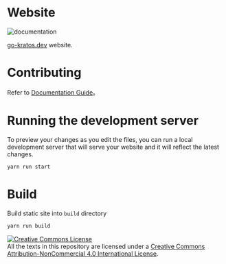 # Website
![documentation](https://github.com/go-kratos/go-kratos.dev/workflows/documentation/badge.svg)

[go-kratos.dev](https://go-kratos.dev) website.


# Contributing
Refer to [Documentation Guide](https://go-kratos.dev/en/docs/community/documentation/)。


# Running the development server
To preview your changes as you edit the files, you can run a local development server that will serve your website and it will reflect the latest changes.

```bash
yarn run start
```

# Build
Build static site into `build` directory

```bash
yarn run build
```

<a rel="license" href="http://creativecommons.org/licenses/by-nc/4.0/"><img alt="Creative Commons License" style="border-width:0" src="https://i.creativecommons.org/l/by-nc/4.0/88x31.png" /></a><br />All the texts in this repository are licensed under a <a rel="license" href="http://creativecommons.org/licenses/by-nc/4.0/">Creative Commons Attribution-NonCommercial 4.0 International License</a>.
